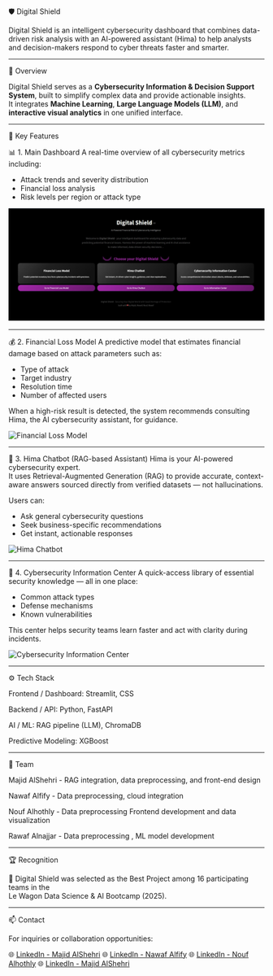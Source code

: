  🛡️ Digital Shield

Digital Shield is an intelligent cybersecurity dashboard that combines data-driven risk analysis with an AI-powered assistant (Hima) to help analysts and decision-makers respond to cyber threats faster and smarter.

---

 🚀 Overview

Digital Shield serves as a **Cybersecurity Information & Decision Support System**, built to simplify complex data and provide actionable insights.  
It integrates **Machine Learning**, **Large Language Models (LLM)**, and **interactive visual analytics** in one unified interface.

---

 🧩 Key Features

 📊 1. Main Dashboard
A real-time overview of all cybersecurity metrics including:
- Attack trends and severity distribution  
- Financial loss analysis  
- Risk levels per region or attack type  

![Main Dashboard](./Digital_Shield_UI/images/main_dashboard.jpg)

---

💰 2. Financial Loss Model
A predictive model that estimates financial damage based on attack parameters such as:
- Type of attack  
- Target industry  
- Resolution time  
- Number of affected users  

When a high-risk result is detected, the system recommends consulting Hima, the AI cybersecurity assistant, for guidance.

![Financial Loss Model](./UI_DigitalShield/Digital_Shield_UI/images/financial_loss_model.jpg)

---

 🤖 3. Hima Chatbot (RAG-based Assistant)
Hima is your AI-powered cybersecurity expert.  
It uses Retrieval-Augmented Generation (RAG) to provide accurate, context-aware answers sourced directly from verified datasets — not hallucinations.  

Users can:
- Ask general cybersecurity questions  
- Seek business-specific recommendations  
- Get instant, actionable responses  

![Hima Chatbot](./UI_DigitalShield/Digital_Shield_UI/images/hima_chatbot.jpg)

---

 🧠 4. Cybersecurity Information Center
A quick-access library of essential security knowledge — all in one place:
- Common attack types  
- Defense mechanisms  
- Known vulnerabilities  

This center helps security teams learn faster and act with clarity during incidents.

![Cybersecurity Information Center](./UI_DigitalShield/Digital_Shield_UI/images/cyber_info_center.jpg)

---

⚙️ Tech Stack

Frontend / Dashboard: Streamlit, CSS

Backend / API: Python, FastAPI

AI / ML: RAG pipeline (LLM), ChromaDB

Predictive Modeling: XGBoost

---

👥 Team

Majid AlShehri - RAG integration, data preprocessing, and front-end design

Nawaf Alfify - Data preprocessing, cloud integration

Nouf Alhothly - Data preprocessing Frontend development and data visualization

Rawaf Alnajjar -  Data preprocessing , ML model development

---

 🏆 Recognition

🏅 Digital Shield was selected as the Best Project among 16 participating teams in the  
Le Wagon Data Science & AI Bootcamp (2025).

---

📫 Contact

For inquiries or collaboration opportunities:  

🌐 [LinkedIn - Majid AlShehri](https://www.linkedin.com/in/majid-alshehri-42001a312/)
🌐 [LinkedIn - Nawaf Alfify](https://www.linkedin.com/in/nawaf-alfify-8382a9368/)
🌐 [LinkedIn - Nouf Alhothly](https://www.linkedin.com/in/nouf-alhothly/)
🌐 [LinkedIn - Majid AlShehri](https://www.linkedin.com/in/rawaf-alnajjar-899b18263/)



